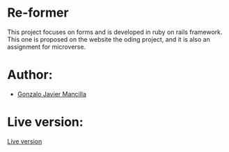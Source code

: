 # Re-former
This project focuses on forms and is developed in ruby on rails framework. This one is proposed on the website the oding project, and it is also an assignment for microverse.

# Author:
<ul>
  <li> <a href="http://github.com/gonjavi">Gonzalo Javier Mancilla </a></li>
</ul>

<h1>Live version:</h1> 
<a href="">Live version</a>

